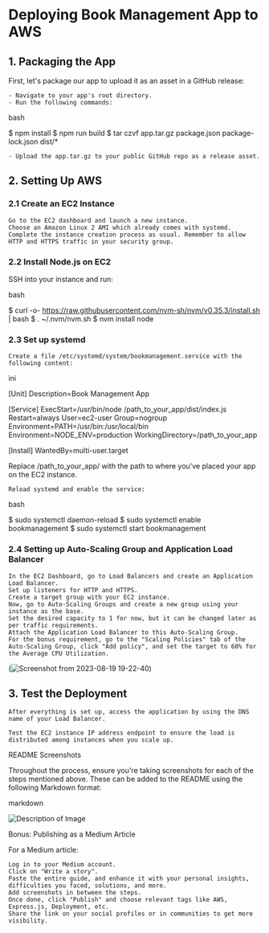 # Deploying Book Management App to AWS
## 1. Packaging the App

First, let's package our app to upload it as an asset in a GitHub release:

    - Navigate to your app's root directory.
    - Run the following commands:

bash

$ npm install
$ npm run build
$ tar czvf app.tar.gz package.json package-lock.json dist/*

    - Upload the app.tar.gz to your public GitHub repo as a release asset.

## 2. Setting Up AWS
### 2.1 Create an EC2 Instance

    Go to the EC2 dashboard and launch a new instance.
    Choose an Amazon Linux 2 AMI which already comes with systemd.
    Complete the instance creation process as usual. Remember to allow HTTP and HTTPS traffic in your security group.

### 2.2 Install Node.js on EC2

SSH into your instance and run:

bash

$ curl -o- https://raw.githubusercontent.com/nvm-sh/nvm/v0.35.3/install.sh | bash
$ . ~/.nvm/nvm.sh
$ nvm install node

### 2.3 Set up systemd

    Create a file /etc/systemd/system/bookmanagement.service with the following content:

ini

[Unit]
Description=Book Management App

[Service]
ExecStart=/usr/bin/node /path_to_your_app/dist/index.js
Restart=always
User=ec2-user
Group=nogroup
Environment=PATH=/usr/bin:/usr/local/bin
Environment=NODE_ENV=production
WorkingDirectory=/path_to_your_app

[Install]
WantedBy=multi-user.target

Replace /path_to_your_app/ with the path to where you've placed your app on the EC2 instance.

    Reload systemd and enable the service:

bash

$ sudo systemctl daemon-reload
$ sudo systemctl enable bookmanagement
$ sudo systemctl start bookmanagement

### 2.4 Setting up Auto-Scaling Group and Application Load Balancer

    In the EC2 Dashboard, go to Load Balancers and create an Application Load Balancer.
    Set up listeners for HTTP and HTTPS.
    Create a target group with your EC2 instance.
    Now, go to Auto-Scaling Groups and create a new group using your instance as the base.
    Set the desired capacity to 1 for now, but it can be changed later as per traffic requirements.
    Attach the Application Load Balancer to this Auto-Scaling Group.
    For the bonus requirement, go to the "Scaling Policies" tab of the Auto-Scaling Group, click "Add policy", and set the target to 60% for the Average CPU Utilization.

(![Screenshot from 2023-08-19 19-22-40](https://github.com/MKOdeh2024/AWS-Project-/assets/137823341/36495f31-eab1-4c4a-b3d2-c257486c8137)) 

## 3. Test the Deployment

    After everything is set up, access the application by using the DNS name of your Load Balancer.

    Test the EC2 instance IP address endpoint to ensure the load is distributed among instances when you scale up.

README Screenshots

Throughout the process, ensure you're taking screenshots for each of the steps mentioned above. These can be added to the README using the following Markdown format:

markdown

![Description of Image](URL_TO_IMAGE)

Bonus: Publishing as a Medium Article

For a Medium article:

    Log in to your Medium account.
    Click on "Write a story".
    Paste the entire guide, and enhance it with your personal insights, difficulties you faced, solutions, and more.
    Add screenshots in between the steps.
    Once done, click "Publish" and choose relevant tags like AWS, Express.js, Deployment, etc.
    Share the link on your social profiles or in communities to get more visibility.
